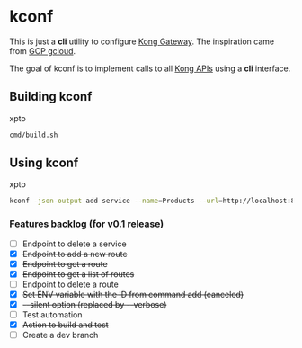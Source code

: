 # kconf

This is just a **cli** utility to configure [Kong Gateway](https://konghq.com/products/kong-gateway).
The inspiration came from [GCP gcloud](https://cloud.google.com/sdk/gcloud/).

The goal of kconf is to implement calls to all [Kong APIs](https://docs.konghq.com/gateway/api/admin-oss/latest/)
using a **cli** interface.

## Building kconf

xpto

```sh
cmd/build.sh
```

## Using kconf

xpto

```sh
kconf -json-output add service --name=Products --url=http://localhost:8080/api/v1/products
```

### Features backlog (for v0.1 release)

- [ ] Endpoint to delete a service
- [X] ~~Endpoint to add a new route~~
- [X] ~~Endpoint to get a route~~
- [X] ~~Endpoint to get a list of routes~~
- [ ] Endpoint to delete a route
- [X] ~~Set ENV variable with the ID from command add (canceled)~~
- [X] ~~--silent option (replaced by --verbose)~~
- [ ] Test automation
- [X] ~~Action to build and test~~
- [ ] Create a dev branch
